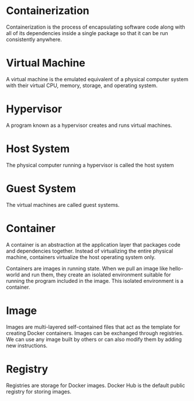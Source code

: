# Containerization

Containerization is the process of encapsulating software code along with all of its dependencies inside a single package so that it can be run consistently anywhere.

# Virtual Machine

A virtual machine is the emulated equivalent of a physical computer system with their virtual CPU, memory, storage, and operating system.

# Hypervisor

A program known as a hypervisor creates and runs virtual machines.

# Host System

The physical computer running a hypervisor is called the host system

# Guest System

The virtual machines are called guest systems.

# Container

A container is an abstraction at the application layer that packages code and dependencies together. Instead of virtualizing the entire physical machine, containers virtualize the host operating system only.

Containers are images in running state. When we pull an image like hello-world and run them, they create an isolated environment suitable for running the program included in the image. This isolated environment is a container.

# Image

Images are multi-layered self-contained files that act as the template for creating Docker containers. Images can be exchanged through registries. We can use any image built by others or can also modify them by adding new instructions.

# Registry

Registries are storage for Docker images. Docker Hub is the default public registry for storing images.
